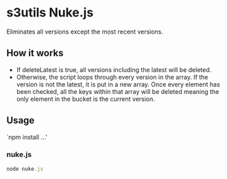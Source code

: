 # s3utils Nuke.js
Eliminates all versions except the most recent versions.

## How it works
* If deleteLatest is true, all versions including the latest will be deleted.
* Otherwise, the script loops through every version in the array. If the version is not the latest, it is put in a new array. Once every element has been checked, all the keys within that array will be deleted meaning the only element in the bucket is the current version.

## Usage
`npm install ...'

### nuke.js
```js
node nuke.js
```
